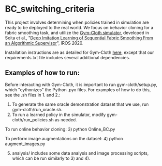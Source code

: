# BC_switching_criteria

This project involves determining when policies trained in simulation are ready to be deployed to the real world. We focus on behavior cloning for a fabric smoothing task, and utilize the [Gym-Cloth simulator](https://github.com/DanielTakeshi/gym-cloth), developed in Seita et al., "[Deep Imitation Learning of Sequential Fabric Smoothing From an Algorithmic Supervisor](https://arxiv.org/abs/1910.04854)", IROS 2020.

Installation instructions are as detailed for Gym-Cloth [here](https://github.com/DanielTakeshi/gym-cloth), except that our requirements.txt file includes several additional dependencies.

## Examples of how to run:

Before interacting with Gym-Cloth, it is important to run gym-cloth/setup.py, which "cythonizes" the Python .pyx files. For examples of how to do this, see the .sh files in 1. and 2.:

1) To generate the same oracle demonstration dataset that we use, run gym-cloth/run_oracle.sh.
2) To run a learned policy in the simulator, modify gym-cloth/run_policies.sh as needed.

To run online behavior cloning:
3) python Online_BC.py

To perform image augmentations on the dataset:
4) python augment_images.py 

5) analysis/ includes some data analysis and image processing scripts, which can be run similarly to 3) and 4).
